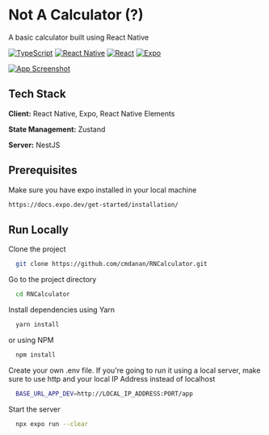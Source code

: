 # Not A Calculator (?)

A basic calculator built using React Native

<p align="center">

<a href="">![TypeScript](https://img.shields.io/badge/typescript-%23007ACC.svg?style=for-the-badge&logo=typescript&logoColor=white)</a>
<a href="">![React Native](https://img.shields.io/badge/react_native-%2320232a.svg?style=for-the-badge&logo=react&logoColor=%2361DAFB)</a>
<a href="">![React](https://img.shields.io/badge/zustand-%2320232a.svg?style=for-the-badge&logo=react&logoColor=%2361DAFB)</a>
<a href="">![Expo](https://img.shields.io/badge/expo-1C1E24?style=for-the-badge&logo=expo&logoColor=#D04A37)
</a>

</p>

<p align="center">

<a href="">![App Screenshot](https://media.giphy.com/media/v1.Y2lkPTc5MGI3NjExYTFiYWM2YTJkNGVmZmMzNGNjNDIyNWYwOTgyZTViYWU2YWY0NDdmMyZlcD12MV9pbnRlcm5hbF9naWZzX2dpZklkJmN0PWc/m0YzOpn6Vf0QZGqs50/giphy.gif)
</a>

</p>

## Tech Stack

**Client:** React Native, Expo, React Native Elements

**State Management:** Zustand

**Server:** NestJS

## Prerequisites

Make sure you have expo installed in your local machine

```bash
https://docs.expo.dev/get-started/installation/
```

## Run Locally

Clone the project

```bash
  git clone https://github.com/cmdanan/RNCalculator.git
```

Go to the project directory

```bash
  cd RNCalculator
```

Install dependencies using Yarn

```bash
  yarn install
```

or using NPM

```bash
  npm install
```

Create your own .env file. If you're going to run it using a local server, make sure to use http and your local IP Address instead of localhost

```bash
  BASE_URL_APP_DEV=http://LOCAL_IP_ADDRESS:PORT/app
```

Start the server

```bash
  npx expo run --clear
```
